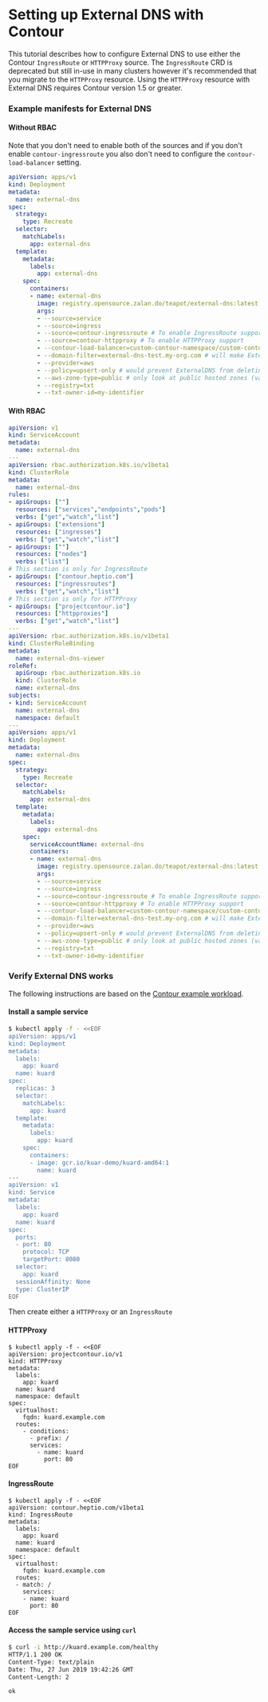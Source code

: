# Setting up External DNS with Contour

This tutorial describes how to configure External DNS to use either the Contour `IngressRoute` or `HTTPProxy` source.
The `IngressRoute` CRD is deprecated but still in-use in many clusters however it's recommended that you migrate to the `HTTPProxy` resource.
Using the `HTTPProxy` resource with External DNS requires Contour version 1.5 or greater.

### Example manifests for External DNS
#### Without RBAC
Note that you don't need to enable both of the sources and if you don't enable `contour-ingressroute` you also don't need to configure the `contour-load-balancer` setting.

```yaml
apiVersion: apps/v1
kind: Deployment
metadata:
  name: external-dns
spec:
  strategy:
    type: Recreate
  selector:
    matchLabels:
      app: external-dns
  template:
    metadata:
      labels:
        app: external-dns
    spec:
      containers:
      - name: external-dns
        image: registry.opensource.zalan.do/teapot/external-dns:latest
        args:
        - --source=service
        - --source=ingress
        - --source=contour-ingressroute # To enable IngressRoute support
        - --source=contour-httpproxy # To enable HTTPProxy support
        - --contour-load-balancer=custom-contour-namespace/custom-contour-lb # For IngressRoute ONLY: load balancer service to be used. Omit to use the default (heptio-contour/contour) 
        - --domain-filter=external-dns-test.my-org.com # will make ExternalDNS see only the hosted zones matching provided domain, omit to process all available hosted zones
        - --provider=aws
        - --policy=upsert-only # would prevent ExternalDNS from deleting any records, omit to enable full synchronization
        - --aws-zone-type=public # only look at public hosted zones (valid values are public, private or no value for both)
        - --registry=txt
        - --txt-owner-id=my-identifier
```

#### With RBAC
```yaml
apiVersion: v1
kind: ServiceAccount
metadata:
  name: external-dns
---
apiVersion: rbac.authorization.k8s.io/v1beta1
kind: ClusterRole
metadata:
  name: external-dns
rules:
- apiGroups: [""]
  resources: ["services","endpoints","pods"]
  verbs: ["get","watch","list"]
- apiGroups: ["extensions"] 
  resources: ["ingresses"] 
  verbs: ["get","watch","list"]
- apiGroups: [""]
  resources: ["nodes"]
  verbs: ["list"]
# This section is only for IngressRoute
- apiGroups: ["contour.heptio.com"]
  resources: ["ingressroutes"]
  verbs: ["get","watch","list"]
# This section is only for HTTPProxy
- apiGroups: ["projectcontour.io"]
  resources: ["httpproxies"]
  verbs: ["get","watch","list"]
---
apiVersion: rbac.authorization.k8s.io/v1beta1
kind: ClusterRoleBinding
metadata:
  name: external-dns-viewer
roleRef:
  apiGroup: rbac.authorization.k8s.io
  kind: ClusterRole
  name: external-dns
subjects:
- kind: ServiceAccount
  name: external-dns
  namespace: default
---
apiVersion: apps/v1
kind: Deployment
metadata:
  name: external-dns
spec:
  strategy:
    type: Recreate
  selector:
    matchLabels:
      app: external-dns
  template:
    metadata:
      labels:
        app: external-dns
    spec:
      serviceAccountName: external-dns
      containers:
      - name: external-dns
        image: registry.opensource.zalan.do/teapot/external-dns:latest
        args:
        - --source=service
        - --source=ingress
        - --source=contour-ingressroute # To enable IngressRoute support
        - --source=contour-httpproxy # To enable HTTPProxy support
        - --contour-load-balancer=custom-contour-namespace/custom-contour-lb # For IngressRoute ONLY: load balancer service to be used. Omit to use the default (heptio-contour/contour) 
        - --domain-filter=external-dns-test.my-org.com # will make ExternalDNS see only the hosted zones matching provided domain, omit to process all available hosted zones
        - --provider=aws
        - --policy=upsert-only # would prevent ExternalDNS from deleting any records, omit to enable full synchronization
        - --aws-zone-type=public # only look at public hosted zones (valid values are public, private or no value for both)
        - --registry=txt
        - --txt-owner-id=my-identifier
```

### Verify External DNS works
The following instructions are based on the 
[Contour example workload](https://github.com/projectcontour/contour/tree/master/examples/example-workload/httpproxy).

#### Install a sample service
```bash
$ kubectl apply -f - <<EOF
apiVersion: apps/v1
kind: Deployment
metadata:
  labels:
    app: kuard
  name: kuard
spec:
  replicas: 3
  selector:
    matchLabels:
      app: kuard
  template:
    metadata:
      labels:
        app: kuard
    spec:
      containers:
      - image: gcr.io/kuar-demo/kuard-amd64:1
        name: kuard
---
apiVersion: v1
kind: Service
metadata:
  labels:
    app: kuard
  name: kuard
spec:
  ports:
  - port: 80
    protocol: TCP
    targetPort: 8080
  selector:
    app: kuard
  sessionAffinity: None
  type: ClusterIP
EOF
```

Then create either a `HTTPProxy` or an `IngressRoute`

#### HTTPProxy
```
$ kubectl apply -f - <<EOF
apiVersion: projectcontour.io/v1
kind: HTTPProxy
metadata:
  labels:
    app: kuard
  name: kuard
  namespace: default
spec:
  virtualhost:
    fqdn: kuard.example.com
  routes:
    - conditions:
      - prefix: /
      services:
        - name: kuard
          port: 80
EOF
```

#### IngressRoute
```
$ kubectl apply -f - <<EOF
apiVersion: contour.heptio.com/v1beta1
kind: IngressRoute
metadata: 
  labels:
    app: kuard
  name: kuard
  namespace: default
spec: 
  virtualhost:
    fqdn: kuard.example.com
  routes: 
  - match: /
    services: 
    - name: kuard
      port: 80
EOF
```

#### Access the sample service using `curl`
```bash
$ curl -i http://kuard.example.com/healthy
HTTP/1.1 200 OK
Content-Type: text/plain
Date: Thu, 27 Jun 2019 19:42:26 GMT
Content-Length: 2

ok
```